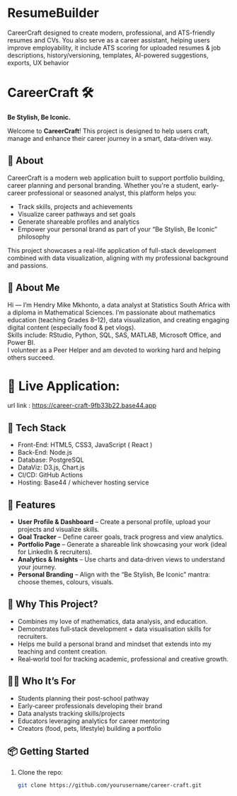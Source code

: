# ResumeBuilder
CareerCraft designed to create modern, professional, and ATS-friendly resumes and CVs. You also serve as a career assistant, helping users improve employability, it include ATS scoring for uploaded resumes &amp; job descriptions, history/versioning, templates, AI-powered suggestions, exports, UX behavior
# CareerCraft 🛠️  
**Be Stylish, Be Iconic.**

Welcome to **CareerCraft**! This project is designed to help users craft, manage and enhance their career journey in a smart, data-driven way.

## 🚀 About
CareerCraft is a modern web application built to support portfolio building, career planning and personal branding. Whether you're a student, early-career professional or seasoned analyst, this platform helps you:
- Track skills, projects and achievements  
- Visualize career pathways and set goals  
- Generate shareable profiles and analytics  
- Empower your personal brand as part of your “Be Stylish, Be Iconic” philosophy  

This project showcases a real-life application of full-stack development combined with data visualization, aligning with my professional background and passions.

## 👤 About Me
Hi — I’m Hendry Mike Mkhonto, a data analyst at Statistics South Africa with a diploma in Mathematical Sciences. I’m passionate about mathematics education (teaching Grades 8–12), data visualization, and creating engaging digital content (especially food & pet vlogs).  
Skills include: RStudio, Python, SQL, SAS, MATLAB, Microsoft Office, and Power BI.  
I volunteer as a Peer Helper and am devoted to working hard and helping others succeed.

# 🔗 Live Application:

url link : https://career-craft-9fb33b22.base44.app

## 🧰 Tech Stack
- Front-End: HTML5, CSS3, JavaScript ( React ) 
- Back-End: Node.js   
- Database: PostgreSQL  
- DataViz: D3.js, Chart.js 
- CI/CD: GitHub Actions 
- Hosting: Base44 / whichever hosting service  

## 📂 Features
- **User Profile & Dashboard** – Create a personal profile, upload your projects and visualize skills.  
- **Goal Tracker** – Define career goals, track progress and view analytics.  
- **Portfolio Page** – Generate a shareable link showcasing your work (ideal for LinkedIn & recruiters).  
- **Analytics & Insights** – Use charts and data‐driven views to understand your journey.  
- **Personal Branding** – Align with the “Be Stylish, Be Iconic” mantra: choose themes, colours, visuals.  

## 🎯 Why This Project?
- Combines my love of mathematics, data analysis, and education.  
- Demonstrates full‐stack development + data visualisation skills for recruiters.  
- Helps me build a personal brand and mindset that extends into my teaching and content creation.  
- Real‐world tool for tracking academic, professional and creative growth.

## 🧑‍💼 Who It’s For
- Students planning their post-school pathway  
- Early‐career professionals developing their brand  
- Data analysts tracking skills/projects  
- Educators leveraging analytics for career mentoring  
- Creators (food, pets, lifestyle) building a portfolio  

## 📦 Getting Started
1. Clone the repo:  
   ```bash
   git clone https://github.com/yourusername/career-craft.git
